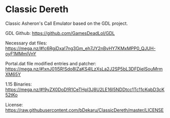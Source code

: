 # Classic Dereth
Classic Asheron's Call Emulator based on the GDL project.

GDL Github: https://github.com/GamesDeadLol/GDL

Necessary dat files: https://mega.nz/#!c6RgjDxa!7ng3Gm_eh7JY2nBvHY7KMxMPP0_QJUH-oyF1MMmlVnY

Portal.dat file modified entries and patcher: https://mega.nz/#!xnJ01I5R!Sdo8lZaKS4lLzXsLa2J2SP5bL3DFDieISouMrmXM65Y

1.15 Binaries: https://mega.nz/#!9yZX0DoD!R1CeTHpl3J8U2LE16l5NDDtcc1Tc11cKqbD3cK52tKo

License: https://raw.githubusercontent.com/bDekaru/ClassicDereth/master/LICENSE